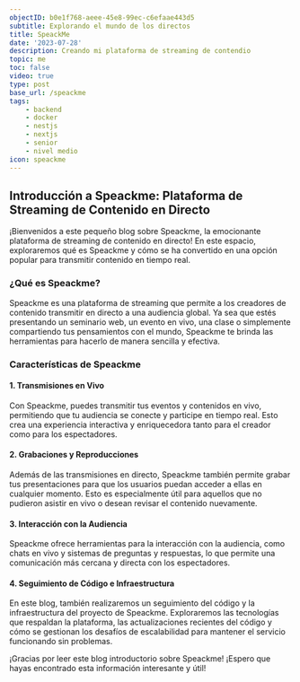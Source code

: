 ```yaml
---
objectID: b0e1f768-aeee-45e8-99ec-c6efaae443d5
subtitle: Explorando el mundo de los directos
title: SpeackMe
date: '2023-07-28'
description: Creando mi plataforma de streaming de contendio
topic: me
toc: false
video: true
type: post
base_url: /speackme
tags:
    - backend
    - docker
    - nestjs
    - nextjs
    - senior
    - nivel medio
icon: speackme
---
```


## Introducción a Speackme: Plataforma de Streaming de Contenido en Directo

¡Bienvenidos a este pequeño blog sobre Speackme, la emocionante plataforma de streaming de contenido en directo! En este espacio, exploraremos qué es Speackme y cómo se ha convertido en una opción popular para transmitir contenido en tiempo real.

### ¿Qué es Speackme?

Speackme es una plataforma de streaming que permite a los creadores de contenido transmitir en directo a una audiencia global. Ya sea que estés presentando un seminario web, un evento en vivo, una clase o simplemente compartiendo tus pensamientos con el mundo, Speackme te brinda las herramientas para hacerlo de manera sencilla y efectiva.


### Características de Speackme

#### 1. Transmisiones en Vivo

Con Speackme, puedes transmitir tus eventos y contenidos en vivo, permitiendo que tu audiencia se conecte y participe en tiempo real. Esto crea una experiencia interactiva y enriquecedora tanto para el creador como para los espectadores.

#### 2. Grabaciones y Reproducciones

Además de las transmisiones en directo, Speackme también permite grabar tus presentaciones para que los usuarios puedan acceder a ellas en cualquier momento. Esto es especialmente útil para aquellos que no pudieron asistir en vivo o desean revisar el contenido nuevamente.

#### 3. Interacción con la Audiencia

Speackme ofrece herramientas para la interacción con la audiencia, como chats en vivo y sistemas de preguntas y respuestas, lo que permite una comunicación más cercana y directa con los espectadores.

#### 4. Seguimiento de Código e Infraestructura

En este blog, también realizaremos un seguimiento del código y la infraestructura del proyecto de Speackme. Exploraremos las tecnologías que respaldan la plataforma, las actualizaciones recientes del código y cómo se gestionan los desafíos de escalabilidad para mantener el servicio funcionando sin problemas.


¡Gracias por leer este blog introductorio sobre Speackme! ¡Espero que hayas encontrado esta información interesante y útil!